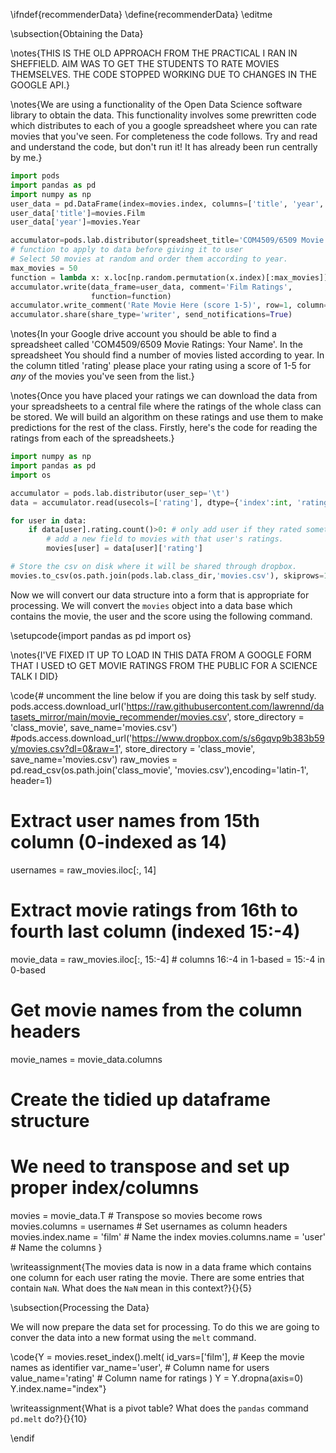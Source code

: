 \ifndef{recommenderData}
\define{recommenderData}
\editme

\subsection{Obtaining the Data}

\notes{THIS IS THE OLD APPROACH FROM THE PRACTICAL I RAN IN SHEFFIELD. AIM WAS TO GET THE STUDENTS TO RATE MOVIES THEMSELVES. THE CODE STOPPED WORKING DUE TO CHANGES IN THE GOOGLE API.}

\notes{We are using a functionality of the Open Data Science software
library to obtain the data. This functionality involves some
prewritten code which distributes to each of you a google spreadsheet
where you can rate movies that you've seen. For completeness the code
follows. Try and read and understand the code, but don't run it! It
has already been run centrally by me.}

```python
import pods
import pandas as pd
import numpy as np
user_data = pd.DataFrame(index=movies.index, columns=['title', 'year', 'rating', 'prediction'])
user_data['title']=movies.Film
user_data['year']=movies.Year

accumulator=pods.lab.distributor(spreadsheet_title='COM4509/6509 Movie Ratings:', user_sep='\t')
# function to apply to data before giving it to user 
# Select 50 movies at random and order them according to year.
max_movies = 50
function = lambda x: x.loc[np.random.permutation(x.index)[:max_movies]].sort(columns='year')
accumulator.write(data_frame=user_data, comment='Film Ratings', 
                  function=function)
accumulator.write_comment('Rate Movie Here (score 1-5)', row=1, column=4)
accumulator.share(share_type='writer', send_notifications=True)
```

\notes{In your Google drive account you should be able to find a
spreadsheet called 'COM4509/6509 Movie Ratings: Your Name'. In the
spreadsheet You should find a number of movies listed according to
year. In the column titled 'rating' please place your rating using a
score of 1-5 for *any* of the movies you've seen from the list.}

\notes{Once you have placed your ratings we can download the data from your
spreadsheets to a central file where the ratings of the whole class
can be stored. We will build an algorithm on these ratings and use
them to make predictions for the rest of the class. Firstly, here's
the code for reading the ratings from each of the spreadsheets.}

```python
import numpy as np
import pandas as pd
import os

accumulator = pods.lab.distributor(user_sep='\t')
data = accumulator.read(usecols=['rating'], dtype={'index':int, 'rating':np.float64}, header=2)

for user in data:
    if data[user].rating.count()>0: # only add user if they rated something
        # add a new field to movies with that user's ratings.
        movies[user] = data[user]['rating']

# Store the csv on disk where it will be shared through dropbox.
movies.to_csv(os.path.join(pods.lab.class_dir,'movies.csv'), skiprows=1, index_label='ResponseID')
```

Now we will convert our data structure into a form that is appropriate
for processing. We will convert the `movies` object into a data base
which contains the movie, the user and the score using the following
command.

\setupcode{import pandas as pd
import os}

\notes{I'VE FIXED IT UP TO LOAD IN THIS DATA FROM A GOOGLE FORM THAT I USED tO GET MOVIE RATINGS FROM THE PUBLIC FOR A SCIENCE TALK I DID}

\code{# uncomment the line below if you are doing this task by self study.
pods.access.download_url('https://raw.githubusercontent.com/lawrennd/datasets_mirror/main/movie_recommender/movies.csv', store_directory = 'class_movie', save_name='movies.csv')
#pods.access.download_url('https://www.dropbox.com/s/s6gqvp9b383b59y/movies.csv?dl=0&raw=1', store_directory = 'class_movie', save_name='movies.csv')
raw_movies = pd.read_csv(os.path.join('class_movie', 'movies.csv'),encoding='latin-1', header=1)
# Extract user names from 15th column (0-indexed as 14)
usernames = raw_movies.iloc[:, 14]  
# Extract movie ratings from 16th to fourth last column (indexed 15:-4)
movie_data = raw_movies.iloc[:, 15:-4]  # columns 16:-4 in 1-based = 15:-4 in 0-based
    
# Get movie names from the column headers
movie_names = movie_data.columns
    
# Create the tidied up dataframe structure
# We need to transpose and set up proper index/columns
movies = movie_data.T  # Transpose so movies become rows
movies.columns = usernames  # Set usernames as column headers
movies.index.name = 'film'  # Name the index
movies.columns.name = 'user'  # Name the columns
}

\writeassignment{The movies data is now in a data frame which contains
one column for each user rating the movie. There are some entries that
contain `NaN`. What does the `NaN` mean in this context?}{}{5}

\subsection{Processing the Data}

We will now prepare the data set for processing. To do this we are
going to conver the data into a new format using the `melt` command.

\code{Y = movies.reset_index().melt(
        id_vars=['film'],           # Keep the movie names as identifier
        var_name='user',            # Column name for users
        value_name='rating'         # Column name for ratings
    )
Y = Y.dropna(axis=0)
Y.index.name="index"}

\writeassignment{What is a pivot table? What does the `pandas` command
`pd.melt` do?}{}{10}

\endif
